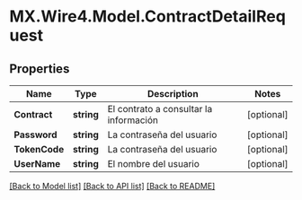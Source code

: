 # MX.Wire4.Model.ContractDetailRequest
## Properties

Name | Type | Description | Notes
------------ | ------------- | ------------- | -------------
**Contract** | **string** | El contrato a consultar la información | [optional] 
**Password** | **string** | La contraseña del usuario | [optional] 
**TokenCode** | **string** | La contraseña del usuario | [optional] 
**UserName** | **string** | El nombre del usuario | [optional] 

[[Back to Model list]](../README.md#documentation-for-models) [[Back to API list]](../README.md#documentation-for-api-endpoints) [[Back to README]](../README.md)


